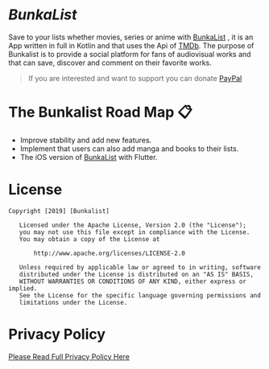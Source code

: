 # **_BunkaList_**

Save to your lists whether movies, series or anime with [BunkaList](https://play.google.com/store/apps/details?id=com.bunkalogic.bunkalist)  , it is an App written in full in Kotlin and that uses the Api of
[TMDb](https://www.themoviedb.org/documentation/api). The purpose of Bunkalist is to provide a social platform for fans of audiovisual works and that can save, 
discover and comment on their favorite works.

> If you are interested and want to support you can donate [PayPal](https://paypal.me/bunkalist?locale.x=es_ES)

# **The Bunkalist Road Map** :clipboard:
- Improve stability and add new features.
- Implement that users can also add manga and books to their lists.
- The iOS version of [BunkaList](https://bunkalist.com) with Flutter.


# **License**
```
Copyright [2019] [Bunkalist]

   Licensed under the Apache License, Version 2.0 (the "License");
   you may not use this file except in compliance with the License.
   You may obtain a copy of the License at

       http://www.apache.org/licenses/LICENSE-2.0

   Unless required by applicable law or agreed to in writing, software
   distributed under the License is distributed on an "AS IS" BASIS,
   WITHOUT WARRANTIES OR CONDITIONS OF ANY KIND, either express or implied.
   See the License for the specific language governing permissions and
   limitations under the License.       
```
# **Privacy Policy**

[Please Read Full Privacy Policy Here](https://www.iubenda.com/privacy-policy/33068007)

